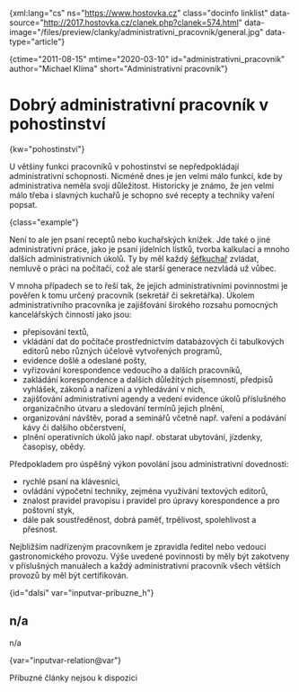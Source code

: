 
{xml:lang="cs" ns="https://www.hostovka.cz" class="docinfo linklist" data-source="http://2017.hostovka.cz/clanek.php?clanek=574.html" data-image="/files/preview/clanky/administrativni_pracovnik/general.jpg" data-type="article"}

{ctime="2011-08-15" mtime="2020-03-10" id="administrativni\_pracovnik" author="Michael Klíma" short="Administrativní pracovník"}

# Dobrý administrativní pracovník v pohostinství

{kw="pohostinství"}

U většiny funkci pracovníků v pohostinství se nepředpokládají administrativní schopnosti. Nicméně dnes je jen velmi málo funkcí, kde by administrativa neměla svoji důležitost. Historicky je známo, že jen velmi málo třeba i slavných kuchařů je schopno své recepty a techniky vaření popsat.

{class="example"}

Není to ale jen psaní receptů nebo kuchařských knížek. Jde také o jiné administrativní práce, jako je psaní jídelních lístků, tvorba kalkulací a mnoho dalších administrativních úkolů. Ty by měl každý [šéfkuchař](kucharske_tituly#sefkuchar) zvládat, nemluvě o práci na počítači, což ale starší generace nezvládá už vůbec.

V mnoha případech se to řeší tak, že jejich administrativními povinnostmi je pověřen k tomu určený pracovník (sekretář či sekretářka). Úkolem administrativního pracovníka je zajišťování širokého rozsahu pomocných kancelářských činností jako jsou:

 - přepisování textů,
 - vkládání dat do počítače prostřednictvím databázových či tabulkových editorů nebo různých účelově vytvořených programů,
 - evidence došlé a odeslané pošty,
 - vyřizování korespondence vedoucího a dalších pracovníků,
 - zakládání korespondence a dalších důležitých písemností, předpisů vyhlášek, zákonů a nařízení a vyhledávání v nich,
 - zajišťování administrativní agendy a vedení evidence úkolů příslušného organizačního útvaru a sledování termínů jejich plnění,
 - organizování návštěv, porad a seminářů včetně např. vaření a podávání kávy či dalšího občerstvení,
 - plnění operativních úkolů jako např. obstarat ubytování, jízdenky, časopisy, obědy.

Předpokladem pro úspěšný výkon povolání jsou administrativní dovednosti:

 - rychlé psaní na klávesnici,
 - ovládání výpočetní techniky, zejména využívání textových editorů,
 - znalost pravidel pravopisu i pravidel pro úpravy korespondence a pro poštovní styk,
 - dále pak soustředěnost, dobrá paměť, trpělivost, spolehlivost a přesnost.
 
Nejbližším nadřízeným pracovníkem je zpravidla ředitel nebo vedoucí gastronomického provozu. Výše uvedené povinnosti by měly být zakotveny v příslušných manuálech a každý administrativní pracovník všech větších provozů by měl být certifikován.

{id="dalsi" var="inputvar-pribuzne_h"}

## n/a

n/a

{var="inputvar-relation@var"}

Příbuzné články nejsou k dispozici
